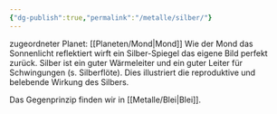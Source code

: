 ```yaml
---
{"dg-publish":true,"permalink":"/metalle/silber/"}
---
```


zugeordneter Planet: [[Planeten/Mond\|Mond]]
Wie der Mond das Sonnenlicht reflektiert wirft ein Silber-Spiegel das eigene Bild perfekt zurück. Silber ist ein guter Wärmeleiter und ein guter Leiter für Schwingungen (s. Silberflöte).
Dies illustriert die reproduktive und belebende Wirkung des Silbers.

Das Gegenprinzip finden wir in [[Metalle/Blei\|Blei]].